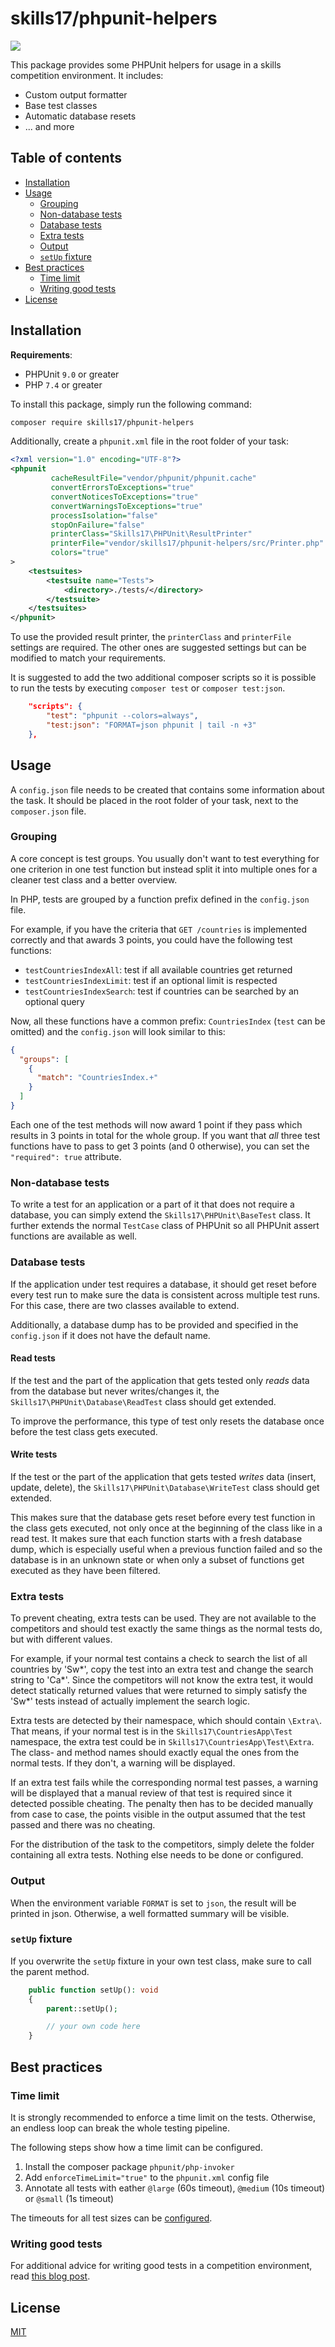 # skills17/phpunit-helpers

<img src="https://cyrilwanner.github.io/packages/skills17/phpunit-helpers/assets/output-preview.png" align="center">

This package provides some PHPUnit helpers for usage in a skills competition environment. It includes:
- Custom output formatter
- Base test classes
- Automatic database resets
- ... and more

## Table of contents

- [Installation](#installation)
- [Usage](#usage)
  - [Grouping](#grouping)
  - [Non-database tests](#non-database-tests)
  - [Database tests](#database-tests)
  - [Extra tests](#extra-tests)
  - [Output](#output)
  - [`setUp` fixture](#setup-fixture)
- [Best practices](#best-practices)
  - [Time limit](#time-limit)
  - [Writing good tests](#writing-good-tests)
- [License](#license)

## Installation

**Requirements**:
- PHPUnit `9.0` or greater
- PHP `7.4` or greater

To install this package, simply run the following command:
```bash
composer require skills17/phpunit-helpers
```

Additionally, create a `phpunit.xml` file in the root folder of your task:
```xml
<?xml version="1.0" encoding="UTF-8"?>
<phpunit
         cacheResultFile="vendor/phpunit/phpunit.cache"
         convertErrorsToExceptions="true"
         convertNoticesToExceptions="true"
         convertWarningsToExceptions="true"
         processIsolation="false"
         stopOnFailure="false"
         printerClass="Skills17\PHPUnit\ResultPrinter"
         printerFile="vendor/skills17/phpunit-helpers/src/Printer.php"
         colors="true"
>
    <testsuites>
        <testsuite name="Tests">
            <directory>./tests/</directory>
        </testsuite>
    </testsuites>
</phpunit>
```

To use the provided result printer, the `printerClass` and `printerFile` settings are required.
The other ones are suggested settings but can be modified to match your requirements.

It is suggested to add the two additional composer scripts so it is possible to run the tests by
executing `composer test` or `composer test:json`.
```json
    "scripts": {
        "test": "phpunit --colors=always",
        "test:json": "FORMAT=json phpunit | tail -n +3"
    },
```

## Usage

A `config.json` file needs to be created that contains some information about the task.
It should be placed in the root folder of your task, next to the `composer.json` file.

### Grouping

A core concept is test groups. You usually don't want to test everything for one criterion in one
test function but instead split it into multiple ones for a cleaner test class and a better overview.

In PHP, tests are grouped by a function prefix defined in the `config.json` file.

For example, if you have the criteria that `GET /countries` is implemented correctly and that
awards 3 points, you could have the following test functions:
- `testCountriesIndexAll`: test if all available countries get returned
- `testCountriesIndexLimit`: test if an optional limit is respected
- `testCountriesIndexSearch`: test if countries can be searched by an optional query

Now, all these functions have a common prefix: `CountriesIndex` (`test` can be omitted) and the
`config.json` will look similar to this:
```json
{
  "groups": [
    {
      "match": "CountriesIndex.+"
    }
  ]
}
```

Each one of the test methods will now award 1 point if they pass which results in 3 points in total
for the whole group. If you want that _all_ three test functions have to pass to get 3 points
(and 0 otherwise), you can set the `"required": true` attribute.

### Non-database tests

To write a test for an application or a part of it that does not require a database, you can simply
extend the `Skills17\PHPUnit\BaseTest` class. It further extends the normal `TestCase` class of
PHPUnit so all PHPUnit assert functions are available as well.

### Database tests

If the application under test requires a database, it should get reset before every test run to make
sure the data is consistent across multiple test runs. For this case, there are two classes
available to extend.

Additionally, a database dump has to be provided and specified in the `config.json` if it does not
have the default name.

#### Read tests

If the test and the part of the application that gets tested only _reads_ data from the database but
never writes/changes it, the `Skills17\PHPUnit\Database\ReadTest` class should get extended.

To improve the performance, this type of test only resets the database once before the test class
gets executed.

#### Write tests

If the test or the part of the application that gets tested _writes_ data (insert, update, delete),
the `Skills17\PHPUnit\Database\WriteTest` class should get extended.

This makes sure that the database gets reset before every test function in the class gets executed,
not only once at the beginning of the class like in a read test.
It makes sure that each function starts with a fresh database dump, which is especially useful
when a previous function failed and so the database is in an unknown state or when only a subset
of functions get executed as they have been filtered.

### Extra tests

To prevent cheating, extra tests can be used. They are not available to the competitors and should
test exactly the same things as the normal tests do, but with different values.

For example, if your normal test contains a check to search the list of all countries by 'Sw*',
copy the test into an extra test and change the search string to 'Ca*'.
Since the competitors will not know the extra test, it would detect statically returned values
that were returned to simply satisfy the 'Sw*' tests instead of actually implement the search logic.

Extra tests are detected by their namespace, which should contain `\Extra\`. That means, if your
normal test is in the `Skills17\CountriesApp\Test` namespace, the extra test could be in
`Skills17\CountriesApp\Test\Extra`. The class- and method names should exactly equal the ones from
the normal tests. If they don't, a warning will be displayed.

If an extra test fails while the corresponding normal test passes, a warning will be displayed that
a manual review of that test is required since it detected possible cheating.
The penalty then has to be decided manually from case to case, the points visible in the output
assumed that the test passed and there was no cheating.

For the distribution of the task to the competitors, simply delete the folder containing all extra
tests. Nothing else needs to be done or configured.

### Output

When the environment variable `FORMAT` is set to `json`, the result will be printed in json.
Otherwise, a well formatted summary will be visible.

### `setUp` fixture

If you overwrite the `setUp` fixture in your own test class, make sure to call the parent method.

```php
    public function setUp(): void
    {
        parent::setUp();

        // your own code here
    }
```

## Best practices

### Time limit

It is strongly recommended to enforce a time limit on the tests. Otherwise, an endless loop can
break the whole testing pipeline.

The following steps show how a time limit can be configured.

1. Install the composer package `phpunit/php-invoker`
1. Add `enforceTimeLimit="true"` to the `phpunit.xml` config file
1. Annotate all tests with eather `@large` (60s timeout), `@medium` (10s timeout) or
`@small` (1s timeout)

The timeouts for all test sizes can be [configured](https://phpunit.readthedocs.io/en/9.3/risky-tests.html#risky-tests-test-execution-timeout).

### Writing good tests

For additional advice for writing good tests in a competition environment, read [this blog post](https://skills17.ch/blog/automated-testing-in-a-competition-environment-2020).

## License

[MIT](https://github.com/skills17/phpunit-helpers/blob/master/LICENSE)
